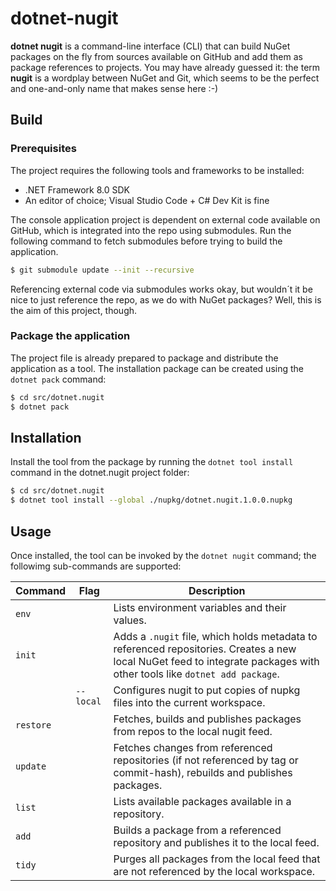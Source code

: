 # dotnet-nugit

**dotnet nugit** is a command-line interface (CLI) that can build NuGet packages on the fly from sources available on GitHub and add them as package references to projects.  You may have already guessed it: the term **nugit** is a wordplay between NuGet and Git, which seems to be the perfect and one-and-only name that makes sense here :-)


## Build

### Prerequisites

The project requires the following tools and frameworks to be installed:

* .NET Framework 8.0 SDK
* An editor of choice; Visual Studio Code + C# Dev Kit is fine


The console application project is dependent on external code available on GitHub, which is integrated into the repo using submodules.  Run the following command to fetch submodules before trying to build the application.

````bash
$ git submodule update --init --recursive
````

Referencing external code via submodules works okay, but wouldn´t it be nice to just reference the repo, as we do with NuGet packages? Well, this is the aim of this project, though.

### Package the application

The project file is already prepared to package and distribute the application as a tool. The installation package can be created using the `dotnet pack` command:

````bash
$ cd src/dotnet.nugit
$ dotnet pack
````

## Installation

Install the tool from the package by running the `dotnet tool install` command in the dotnet.nugit project folder:

````bash
$ cd src/dotnet.nugit
$ dotnet tool install --global ./nupkg/dotnet.nugit.1.0.0.nupkg
````

## Usage

Once installed, the tool can be invoked by the `dotnet nugit` command; the followimg sub-commands are supported:

| Command   | Flag      | Description                                                                                                                                                              |
| --------- | --------- | ------------------------------------------------------------------------------------------------------------------------------------------------------------------------ |
| `env`     |           | Lists environment variables and their values.                                                                                                                            |
| `init`    |           | Adds a `.nugit` file, which holds metadata to referenced repositories.  Creates a new local NuGet feed to integrate packages with other tools like `dotnet add package`. |
|           | `--local` | Configures nugit to put copies of nupkg files into the current workspace.                                                                                                |
| `restore` |           | Fetches, builds and publishes packages from repos to the local nugit feed.                                                                                               |
| `update`  |           | Fetches changes from referenced repositories (if not referenced by tag or commit-hash), rebuilds and publishes packages.                                                 |
| `list`    |           | Lists available packages available in a repository.                                                                                                                      |
| `add`     |           | Builds a package from a referenced repository and publishes it to the local feed.                                                                                        |
| `tidy`    |           | Purges all packages from the local feed that are not referenced by the local workspace.                                                                                  |